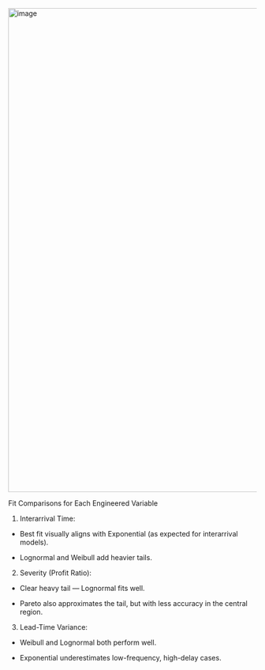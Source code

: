 <img width="3579" height="980" alt="image" src="https://github.com/user-attachments/assets/5657c618-1fd5-4239-a041-70a9e37f7aec" />

Fit Comparisons for Each Engineered Variable

1. Interarrival Time:

* Best fit visually aligns with Exponential (as expected for interarrival models).

* Lognormal and Weibull add heavier tails.

2. Severity (Profit Ratio):

* Clear heavy tail — Lognormal fits well.

* Pareto also approximates the tail, but with less accuracy in the central region.

3. Lead-Time Variance:

* Weibull and Lognormal both perform well.

* Exponential underestimates low-frequency, high-delay cases.

